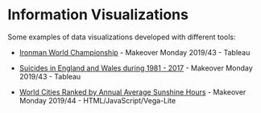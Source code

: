 # Information Visualizations

Some examples of data visualizations developed with different tools:

* [Ironman World Championship](https://alelentini.github.io/infovis/MOM_2019_42.html) - Makeover Monday 2019/43 - Tableau

* [Suicides in England and Wales during 1981 - 2017](https://alelentini.github.io/infovis/MOM_2019_43.html) - Makeover Monday 2019/43 - Tableau

* [World Cities Ranked by Annual Average Sunshine Hours](https://alelentini.github.io/infovis/infovis-sunshine/index.html) - Makeover Monday 2019/44 - HTML/JavaScript/Vega-Lite
